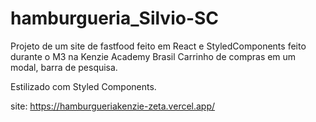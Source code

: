 # hamburgueria_Silvio-SC

Projeto de um site de fastfood feito em React e StyledComponents feito durante o M3 na Kenzie Academy Brasil
Carrinho de compras em um modal, barra de pesquisa.

Estilizado com Styled Components.

site: https://hamburgueriakenzie-zeta.vercel.app/
